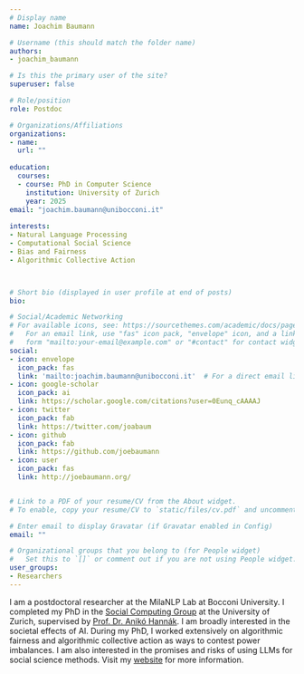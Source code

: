 ```yaml
---
# Display name
name: Joachim Baumann

# Username (this should match the folder name)
authors:
- joachim_baumann

# Is this the primary user of the site?
superuser: false

# Role/position
role: Postdoc

# Organizations/Affiliations
organizations:
- name:
  url: ""
  
education:
  courses:
  - course: PhD in Computer Science
    institution: University of Zurich
    year: 2025
email: "joachim.baumann@unibocconi.it"
    
interests:
- Natural Language Processing
- Computational Social Science
- Bias and Fairness
- Algorithmic Collective Action



# Short bio (displayed in user profile at end of posts)
bio: 

# Social/Academic Networking
# For available icons, see: https://sourcethemes.com/academic/docs/page-builder/#icons
#   For an email link, use "fas" icon pack, "envelope" icon, and a link in the
#   form "mailto:your-email@example.com" or "#contact" for contact widget.
social:
- icon: envelope
  icon_pack: fas
  link: 'mailto:joachim.baumann@unibocconi.it'  # For a direct email link, use "mailto:debora.nozza@unibocconi.it".
- icon: google-scholar
  icon_pack: ai
  link: https://scholar.google.com/citations?user=0Eunq_cAAAAJ
- icon: twitter
  icon_pack: fab
  link: https://twitter.com/joabaum
- icon: github
  icon_pack: fab
  link: https://github.com/joebaumann
- icon: user
  icon_pack: fas
  link: http://joebaumann.org/


# Link to a PDF of your resume/CV from the About widget.
# To enable, copy your resume/CV to `static/files/cv.pdf` and uncomment the lines below.

# Enter email to display Gravatar (if Gravatar enabled in Config)
email: ""

# Organizational groups that you belong to (for People widget)
#   Set this to `[]` or comment out if you are not using People widget.
user_groups:
- Researchers
---
```


I am a postdoctoral researcher at the MilaNLP Lab at Bocconi University. I completed my PhD in the [Social Computing Group](https://www.ifi.uzh.ch/en/scg.html) at the University of Zurich, supervised by [Prof. Dr. Anikó Hannák](https://www.ifi.uzh.ch/en/scg/people/hannak.html). I am broadly interested in the societal effects of AI. During my PhD, I worked extensively on algorithmic fairness and algorithmic collective action as ways to contest power imbalances. I am also interested in the promises and risks of using LLMs for social science methods. Visit my [website](http://joebaumann.org/) for more information.